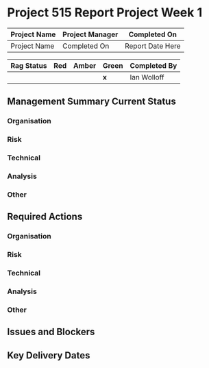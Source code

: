 # Project 515 Report Project Week 1

| Project Name  | Project Manager  | Completed On  |
|---|---|---|
| Project Name  | Completed On  | Report Date Here   |

| Rag Status  | Red| Amber  | Green  | Completed By  |
|---|---|---|---|---|
| | | |**x**| Ian Wolloff |

## Management Summary Current Status

### Organisation

### Risk

### Technical

### Analysis

### Other

## Required Actions

### Organisation

### Risk

### Technical

### Analysis

### Other

## Issues and Blockers

## Key Delivery Dates
